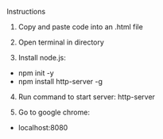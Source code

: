 Instructions

1. Copy and paste code into an .html file

2. Open terminal in directory

3. Install node.js:
- npm init -y
- npm install http-server -g

4. Run command to start server: http-server

5. Go to google chrome:
- localhost:8080